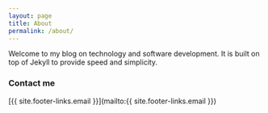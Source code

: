 ```yaml
---
layout: page
title: About
permalink: /about/
---
```


Welcome to my blog on technology and software development. It is built on top of Jekyll to provide speed and simplicity.

### Contact me

[{{ site.footer-links.email }}](mailto:{{ site.footer-links.email }})